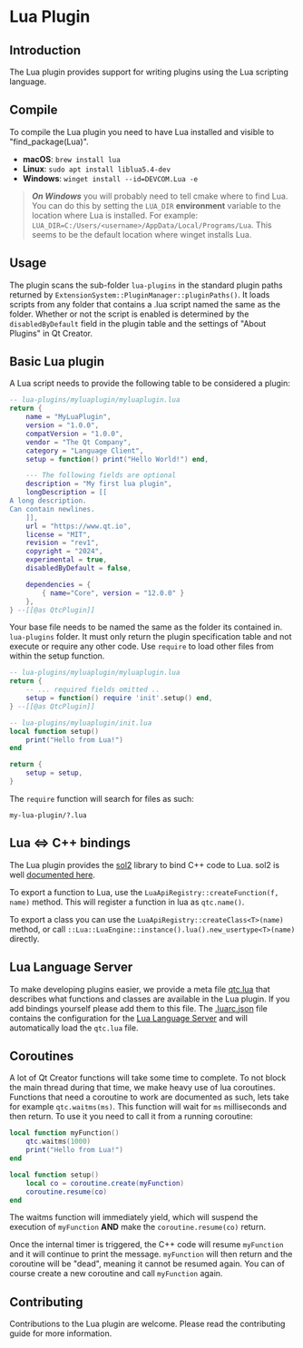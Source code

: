 # Lua Plugin

## Introduction

The Lua plugin provides support for writing plugins using the Lua scripting language.

## Compile

To compile the Lua plugin you need to have Lua installed and visible to "find_package(Lua)".

* **macOS**: `brew install lua`
* **Linux**: `sudo apt install liblua5.4-dev`
* **Windows**: `winget install --id=DEVCOM.Lua -e`

> **_On Windows_** you will probably need to tell cmake where to find Lua. 
You can do this by setting the `LUA_DIR` **environment** variable to the location where Lua is installed. 
For example: `LUA_DIR=C:/Users/<username>/AppData/Local/Programs/Lua`. 
This seems to be the default location where winget installs Lua.

## Usage

The plugin scans the sub-folder `lua-plugins` in the standard plugin paths returned by
`ExtensionSystem::PluginManager::pluginPaths()`. It loads scripts from any folder that contains
a .lua script named the same as the folder. Whether or not the script is enabled is determined
by the `disabledByDefault` field in the plugin table and the settings of "About Plugins" in Qt Creator.

## Basic Lua plugin

A Lua script needs to provide the following table to be considered a plugin:

```lua
-- lua-plugins/myluaplugin/myluaplugin.lua
return {
    name = "MyLuaPlugin",
    version = "1.0.0",
    compatVersion = "1.0.0",
    vendor = "The Qt Company",
    category = "Language Client",
    setup = function() print("Hello World!") end,

    --- The following fields are optional
    description = "My first lua plugin",
    longDescription = [[
A long description.
Can contain newlines.
    ]],
    url = "https://www.qt.io",
    license = "MIT",
    revision = "rev1",
    copyright = "2024",
    experimental = true,
    disabledByDefault = false,

    dependencies = {
        { name="Core", version = "12.0.0" }
    },
} --[[@as QtcPlugin]]
```

Your base file needs to be named the same as the folder its contained in. `lua-plugins` folder. 
It must only return the plugin specification table and not execute or require any other code. 
Use `require` to load other files from within the setup function.

```lua 
-- lua-plugins/myluaplugin/myluaplugin.lua
return {
    -- ... required fields omitted ..
    setup = function() require 'init'.setup() end,
} --[[@as QtcPlugin]]

-- lua-plugins/myluaplugin/init.lua
local function setup()
    print("Hello from Lua!")
end

return {
    setup = setup,
}
```

The `require` function will search for files as such:

```
my-lua-plugin/?.lua
```

## Lua <=> C++ bindings

The Lua plugin provides the [sol2](https://github.com/ThePhD/sol2) library to bind C++ code to Lua.
sol2 is well [documented here](https://sol2.rtfd.io).

To export a function to Lua, use the `LuaApiRegistry::createFunction(f, name)` method.
This will register a function in lua as `qtc.name()`.

To export a class you can use the `LuaApiRegistry::createClass<T>(name)` method,
or call `::Lua::LuaEngine::instance().lua().new_usertype<T>(name)` directly.

## Lua Language Server

To make developing plugins easier, we provide a meta file [qtc.lua](meta/qtc.lua) that describes
what functions and classes are available in the Lua plugin. If you add bindings yourself
please add them to this file. The [.luarc.json](../../.luarc.json) file contains the configuration
for the [Lua Language Server](https://luals.github.io/) and will automatically load the `qtc.lua` file.

## Coroutines

A lot of Qt Creator functions will take some time to complete. To not block the main thread during
that time, we make heavy use of lua coroutines. Functions that need a coroutine to work are documented
as such, lets take for example `qtc.waitms(ms)`. This function will wait for `ms` milliseconds and
then return. To use it you need to call it from a running coroutine:

```lua
local function myFunction()
    qtc.waitms(1000)
    print("Hello from Lua!")
end

local function setup()
    local co = coroutine.create(myFunction)
    coroutine.resume(co)
end
```

The waitms function will immediately yield, which will suspend the execution of `myFunction` **AND**
make the `coroutine.resume(co)` return.

Once the internal timer is triggered, the C++ code will resume `myFunction` and it will continue to
print the message. `myFunction` will then return and the coroutine will be "dead", meaning it cannot
be resumed again. You can of course create a new coroutine and call `myFunction` again.

## Contributing

Contributions to the Lua plugin are welcome. Please read the contributing guide for more information.
